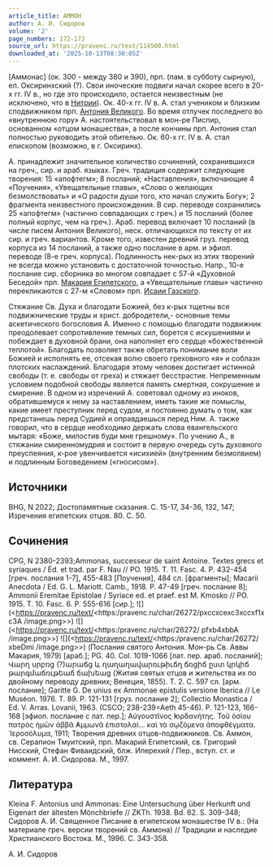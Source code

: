 ```yaml
---
article_title: АММОН
author: А. И. Сидоров
volume: '2'
page_numbers: 172-173
source_url: https://pravenc.ru/text/114500.html
downloaded_at: '2025-10-13T08:30:05Z'
---
```


[Аммонас] (ок. 300 - между 380 и 390), прп. (пам. в субботу сырную), еп. Оксиринхский (?). Свои иноческие подвиги начал скорее всего в 20-х гг. IV в., но где это происходило, остается неизвестным (не исключено, что в [Нитрии](https://pravenc.ru/text/Нитрия.html)). Ок. 40-х гг. IV в. А. стал учеником и близким сподвижником прп. [Антония Великого](<https://pravenc.ru/text/Антоний Великий.html>). Во время отлучек последнего во «внутреннюю гору» А. настоятельствовал в мон-ре Писпир, основанном «отцом монашества», а после кончины прп. Антония стал полностью руководить этой обителью. Ок. 60-х гг. IV в. А. стал епископом (возможно, в г. Оксиринх).

А. принадлежит значительное количество сочинений, сохранившихся на греч., сир. и араб. языках. Греч. традиция содержит следующие творения: 15 «апофтегм»; 8 посланий; «Наставления», включающие 4 «Поучения», «Увещательные главы», «Слово о желающих безмолствовать» и «О радости души того, кто начал служить Богу»; 2 фрагмента неизвестного происхождения. В сир. переводе сохранились 25 «апофтегм» (частично совпадающих с греч.) и 15 посланий (более полный корпус, чем на греч.). Араб. перевод включает 10 посланий (в числе писем Антония Великого), неск. отличающихся по тексту от их сир. и греч. вариантов. Кроме того, известен древний груз. перевод корпуса из 14 посланий, а также одно послание в арм. и эфиоп. переводе (8-е греч. корпуса). Подлинность нек-рых из этих творений не всегда можно установить с достаточной точностью. Напр., 10-е послание сир. сборника во многом совпадает с 57-й «Духовной Беседой» прп. [Макария Египетского](<https://pravenc.ru/text/Макария Египетского.html>), а «Увещательные главы» частично перекликаются с 27-м «Словом» прп. [Исаии Газского](<https://pravenc.ru/text/Исаии Газского.html>).

Стяжание Св. Духа и благодати Божией, без к-рых тщетны все подвижнические труды и христ. добродетели,- основные темы аскетического богословия А. Именно с помощью благодати подвижник преодолевает сопротивление темных сил, борется с искушениями и побеждает в духовной брани, она наполняет его сердце «божественной теплотой». Благодать позволяет также обретать понимание воли Божией и исполнять ее, отсекая волю своего греховного «я» и соблазн плотских наслаждений. Благодаря этому человек достигает истинной свободы (т. е. свободы от греха) и стяжает бесстрастие. Непременным условием подобной свободы является память смертная, сокрушение и смирение. В одном из изречений А. советовал одному из иноков, обратившемуся к нему за наставлением, иметь такие же помыслы, какие имеет преступник перед судом, и постоянно думать о том, как предстанешь перед Судией и оправдаешься перед Ним. А. также говорил, что в сердце необходимо держать слова евангельского мытаря: «Боже, милостив буди мне грешному». По учению А., в стяжании смиренномудрия и состоит в первую очередь суть духовного преуспеяния, к-рое увенчивается «исихией» (внутренним безмолвием) и подлинным Боговедением («гносисом»).

## Источники

BHG, N 2022; Достопамятные сказания. С. 15-17, 34-36, 132, 147; Изречения египетских отцов. 80. С. 50.

## Сочинения

CPG, N 2380-2393;Ammonas, successeur de saint Antoine. Textes grecs et syriaques / Éd. et trad. par F. Nau // PO. 1915. T. 11. Fasc. 4. P. 432-454 [греч. послания 1-7], 455-483 [Поучения], 484 сл. [фрагменты]; Macarii Anecdota / Ed. G. L. Mariott. Camb., 1918. P. 47-49 [греч. послание 8]; Ammonii Eremitae Epistolae / Syriace ed. et praef. est M. Kmosko // PO. 1915. T. 10. Fasc. 6. P. 555-616 [сир.]; ![](<https://pravenc.ru/text/<https:/pravenc.ru/char/26272/pxccxcexc3xccxf1xc3A /image.png>>) ![](<https://pravenc.ru/text/<https:/pravenc.ru/char/26272/ pfxb4xbbA /image.png>>) ![](<https://pravenc.ru/text/<https:/pravenc.ru/char/26272/ xbeDmi /image.png>>) (Послания святого Антония. Мон-рь Св. Аввы Макария, 1979) [араб.]; PG. 40. Col. 1019-1066 [лат. пер. араб. посланий]; Վարղ սրբռց (?)արաճց և ղաղաղավարռւթիւճղ ճռցիճ ըստ կրկիճ թարգմաճռւթեաճ ճախեաց (Жития святых отцов и жительства их по двойному переводу древних; Венеция, 1855). Т. 2. С. 597 сл. [арм. послание]; Garitte G. De unius ex Ammonae epistulis versione Iberica // Le Muséon. 1976. T. 89. P. 121-131 [груз. послание 2]; Collectio Monastica / Ed. V. Arras. Lovanii, 1963. (CSCO; 238-239=Aeth 45-46). P. 121-123, 166-168 [эфиоп. послание с лат. пер.]; Αὐγουστῖνος ̓Ιορδανήτης. Τοῦ ὁσίου πατρὸς ἡμῶν ἀββᾶ ̓Αμμωνᾶ ἐπιστολαὶ... καὶ τὰ σῳζόμενα ἀποφθέγματα. ῾Ιεροσόλυμα, 1911; Творения древних отцов-подвижников. Св. Аммон, св. Серапион Тмуитский, прп. Макарий Египетский, св. Григорий Нисский, Стефан Фиваидский, блж. Иперехий / Пер., вступ. ст. и коммент. А. И. Сидорова. М., 1997.

## Литература

Kleina F. Antonius und Ammonas: Eine Untersuchung über Herkunft und Eigenart der ältesten Mönchbriefe // ZKTh. 1938. Bd. 62. S. 309-348; Сидоров А. И. Священное Писание в египетском монашестве IV в.: (На материале греч. версии творений св. Аммона) // Традиции и наследие Христианского Востока. М., 1996. С. 343-358.

А. И. Сидоров
